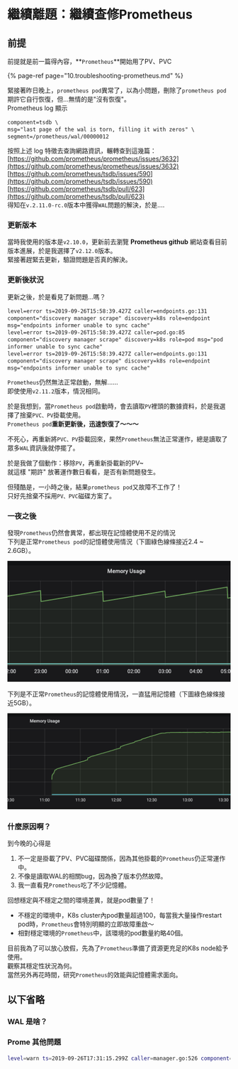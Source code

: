 # 繼續離題：繼續查修Prometheus

## 前提

前提就是前一篇得內容，**`Prometheus`**開始用了PV、PVC

{% page-ref page="10.troubleshooting-prometheus.md" %}

緊接著昨日晚上，`prometheus pod`異常了，以為小問題，刪除了`prometheus pod`期許它自行恢復，但...無情的是"沒有恢復"。  
Prometheus log 顯示

```text
component=tsdb \
msg="last page of the wal is torn, filling it with zeros" \
segment=/prometheus/wal/00000012
```

按照上述 log 特徵去查詢網路資訊，輾轉查到這幾篇：  
[https://github.com/prometheus/prometheus/issues/3632](https://github.com/prometheus/prometheus/issues/3632)  
[https://github.com/prometheus/tsdb/issues/590](https://github.com/prometheus/tsdb/issues/590)  
[https://github.com/prometheus/tsdb/pull/623](https://github.com/prometheus/tsdb/pull/623)  
得知在`v.2.11.0-rc.0`版本中獲得`WAL`問題的解決，於是....

### 更新版本

當時我使用的版本是`v2.10.0`，更新前去瀏覽 **Prometheus github** 網站查看目前版本進展，於是我選擇了`v2.12.0`版本。  
緊接著趕緊去更新，驗證問題是否真的解決。

### 更新後狀況

更新之後，於是看見了新問題...嗎？

```text
level=error ts=2019-09-26T15:58:39.427Z caller=endpoints.go:131 component="discovery manager scrape" discovery=k8s role=endpoint msg="endpoints informer unable to sync cache"
level=error ts=2019-09-26T15:58:39.427Z caller=pod.go:85 component="discovery manager scrape" discovery=k8s role=pod msg="pod informer unable to sync cache"
level=error ts=2019-09-26T15:58:39.427Z caller=endpoints.go:131 component="discovery manager scrape" discovery=k8s role=endpoint msg="endpoints informer unable to sync cache"

```

`Prometheus`仍然無法正常啟動，無解......  
即使使用`v2.11.2`版本，情況相同。

於是我想到，當`Prometheus pod`啟動時，會去讀取`PV`裡頭的數據資料，於是我選擇了捨棄`PVC、PV`掛載使用。  
`Prometheus pod`**重新更新後，迅速恢復了～～～**

不死心，再重新將`PVC、PV`掛載回來，果然`Prometheus`無法正常運作，總是讀取了眾多`WAL`資訊後就停擺了。

於是我做了個動作：移除`PV`，再重新掛載新的PV~  
就這樣 "期許" 放著運作數日看看，是否有新問題發生。

但殘酷是，一小時之後，結果`prometheus pod`又故障不工作了！  
只好先捨棄不採用`PV、PVC`磁碟方案了。

### 一夜之後

發現`Prometheus`仍然會異常，都出現在記憶體使用不足的情況  
下列是正常`Prometheus pod`的記憶體使用情況（下圖綠色線條接近2.4 ~ 2.6GB）。

![](../.gitbook/assets/image.png)

下列是不正常`Prometheus`的記憶體使用情況，一直猛用記憶體（下圖綠色線條接近5GB）。

![](../.gitbook/assets/image%20%282%29.png)

### 什麼原因啊？

到今晚的心得是

1. 不一定是掛載了PV、PVC磁碟關係，因為其他掛載的`Prometheus`仍正常運作中。
2. 不像是讀取WAL的相關bug，因為換了版本仍然故障。
3. 我一直看見`Prometheus`吃了不少記憶體。

回想穩定與不穩定之間的環境差異，就是pod數量了！

* 不穩定的環境中，K8s cluster內pod數量超過100，每當我大量操作restart pod時，`Prometheus`會特別明顯的立即故障重啟～
* 相對穩定環境的`Prometheus`中，該環境的pod數量約略40個。

目前我為了可以放心放假，先為了`Prometheus`準備了資源更充足的K8s node給予使用。  
觀察其穩定性狀況為何。  
當然另外再花時間，研究`Prometheus`的效能與記憶體需求面向。

## 以下省略

### WAL 是啥？

### Prome 其他問題

```bash
level=warn ts=2019-09-26T17:31:15.299Z caller=manager.go:526 component="rule manager" group=k8s.rules msg="Evaluating rule failed" rule="record: namespace_name:container_cpu_usage_seconds_total:sum_rate\nexpr: sum by(namespace, label_name) (sum by(namespace, pod_name) (rate(container_cpu_usage_seconds_total{container_name!=\"\",image!=\"\",job=\"kubelet\"}[5m]))\n  * on(namespace, pod_name) group_left(label_name) label_replace(kube_pod_labels{job=\"kube-state-metrics\"},\n  \"pod_name\", \"$1\", \"pod\", \"(.*)\"))\n" err="found duplicate series for the match group {namespace=\"b2pro\", pod_name=\"prometheus-b2pro-prometheus-operator-prometheus-0\"} on the right hand-side of the operation: [{__name__=\"kube_pod_labels\", endpoint=\"http\", instance=\"10.56.9.3:8080\", job=\"kube-state-metrics\", label_app=\"prometheus\", label_controller_revision_hash=\"prometheus-b2pro-prometheus-operator-prometheus-554fb6c98d\", label_prometheus=\"b2pro-prometheus-operator-prometheus\", label_statefulset_kubernetes_io_pod_name=\"prometheus-b2pro-prometheus-operator-prometheus-0\", namespace=\"b2pro\", pod=\"prometheus-b2pro-prometheus-operator-prometheus-0\", pod_name=\"prometheus-b2pro-prometheus-operator-prometheus-0\", service=\"b2pro-kube-state-metrics\"}, {__name__=\"kube_pod_labels\", endpoint=\"http\", instance=\"10.56.9.3:8080\", job=\"kube-state-metrics\", label_app=\"prometheus\", label_controller_revision_hash=\"prometheus-b2pro-prometheus-operator-prometheus-54bf49b9cf\", label_prometheus=\"b2pro-prometheus-operator-prometheus\", label_statefulset_kubernetes_io_pod_name=\"prometheus-b2pro-prometheus-operator-prometheus-0\", namespace=\"b2pro\", pod=\"prometheus-b2pro-prometheus-operator-prometheus-0\", pod_name=\"prometheus-b2pro-prometheus-operator-prometheus-0\", service=\"b2pro-kube-state-metrics\"}];many-to-many matching not allowed: matching labels must be unique on one side"
```

